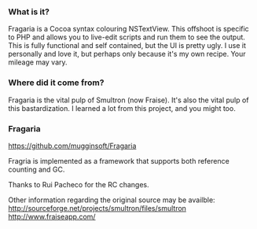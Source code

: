 ### What is it?
Fragaria is a Cocoa syntax colouring NSTextView. This offshoot is specific to PHP and allows you to live-edit scripts and run them to see the output. This is fully functional and self contained, but the UI is pretty ugly. I use it personally and love it, but perhaps only because it's my own recipe. Your mileage may vary.

### Where did it come from?
Fragaria is the vital pulp of Smultron (now Fraise). It's also the vital pulp of this bastardization. I learned a lot from this project, and you might too.

### Fragaria

https://github.com/mugginsoft/Fragaria

Fragria is implemented as a framework that supports both reference counting and GC.

Thanks to Rui Pacheco for the RC changes.
 
Other information regarding the original source may be availble:
http://sourceforge.net/projects/smultron/files/smultron
http://www.fraiseapp.com/

 
